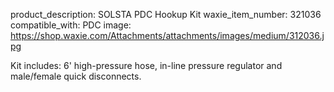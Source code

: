 product_description: SOLSTA PDC Hookup Kit
waxie_item_number: 321036
compatible_with: PDC
image: https://shop.waxie.com/Attachments/attachments/images/medium/312036.jpg

Kit includes: 6' high-pressure hose, in-line pressure regulator and male/female quick disconnects.
